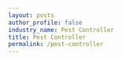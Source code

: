 ```yaml
---
layout: posts 
author_profile: false 
industry_name: Pest Controller
title: Pest Controller
permalink: /pest-controller
---
```

